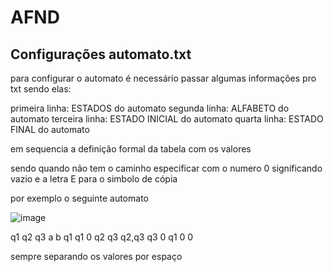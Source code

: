 # AFND

## Configurações automato.txt

para configurar o automato é necessário passar algumas informações pro txt sendo elas:

primeira linha: ESTADOS do automato
segunda linha: ALFABETO do automato
terceira linha: ESTADO INICIAL do automato
quarta linha: ESTADO FINAL do automato

em sequencia a definição formal da tabela com os valores 

sendo quando não tem o caminho especificar com o numero 0 significando vazio e a letra E para o simbolo de cópia

por exemplo o seguinte automato

![image](https://user-images.githubusercontent.com/50429333/171743328-3f8bfd95-90ab-4c56-b151-a4a6a1479ed4.png)

q1 q2 q3
a b
q1
q1
0 q2 q3
q2,q3 q3 0
q1 0 0

sempre separando os valores por espaço


